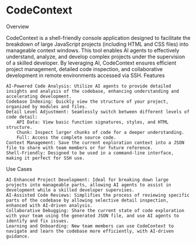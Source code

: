 # CodeContext
Overview

CodeContext is a shell-friendly console application designed to facilitate the breakdown of large JavaScript projects (including HTML and CSS files) into manageable context windows. This tool enables AI agents to effectively understand, analyze, and develop complex projects under the supervision of a skilled developer. By leveraging AI, CodeContext ensures efficient project management, detailed code inspection, and collaborative development in remote environments accessed via SSH.
Features

    AI-Powered Code Analysis: Utilize AI agents to provide detailed insights and analysis of the codebase, enhancing understanding and accelerating development.
    Codebase Indexing: Quickly view the structure of your project, organized by modules and files.
    Detail Level Adjustment: Seamlessly switch between different levels of code detail:
        API Data: View basic function signatures, styles, and HTML structure.
        Chunk: Inspect larger chunks of code for a deeper understanding.
        Full: Access the complete source code.
    Context Management: Save the current exploration context into a JSON file to share with team members or for future reference.
    Shell-Friendly: Designed to be used in a command-line interface, making it perfect for SSH use.

Use Cases

    AI-Enhanced Project Development: Ideal for breaking down large projects into manageable parts, allowing AI agents to assist in development while a skilled developer supervises.
    AI-Assisted Code Reviews: Simplifies the process of reviewing specific parts of the codebase by allowing selective detail inspection, enhanced with AI-driven analysis.
    Collaborative Debugging: Share the current state of code exploration with your team using the generated JSON file, and use AI agents to identify and fix issues.
    Learning and Onboarding: New team members can use CodeContext to navigate and learn the codebase more efficiently, with AI-driven guidance.
